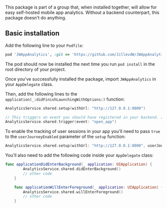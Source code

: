 This package is part of a group that, when installed together, will allow for easy self-hosted mobile app analytics. Without a backend counterpart, this package doesn't do anything.



## Basic installation

Add the following line to your `Podfile`:

```ruby
pod 'JWAppAnalytics', :git => 'https://github.com/JillevdW/JWAppAnalytics.git', :tag=> '0.1.0'
```

The pod should now be installed the next time you run `pod install` in the root directory of your project.

Once you've successfully installed the package, import `JWAppAnalytics` in your `AppDelegate` class.

Then, add the following lines to the `application(_:didFinishLaunchingWithOptions:)` function:

```swift
AnalyticsService.shared.setup(withUrl: "http://127.0.0.1:8000")

// This triggers an event you should have registered in your backend. It's always nice to register an 'open_app' event.
AnalyticsService.shared.trigger(event: "open_app")
```



To enable the tracking of user sessions in your app you'll need to pass `true` to the `userJourneyEnabled` parameter of the `setup` function:

```swift
AnalyticsService.shared.setup(withUrl: "http://127.0.0.1:8000", userJourneyEnabled: true)
```

You'll also need to add the following code inside your `AppDelegate` class:

```swift
func applicationDidEnterBackground(_ application: UIApplication) {
        AnalyticsService.shared.didEnterBackground()
        // other code
    }

    func applicationWillEnterForeground(_ application: UIApplication) {
        AnalyticsService.shared.willEnterForeground()
        // other code
    }
```